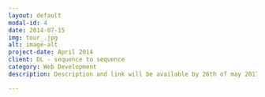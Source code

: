 ```yaml
---
layout: default
modal-id: 4
date: 2014-07-15
img: tour_.jpg
alt: image-alt
project-date: April 2014
client: DL - sequence to sequence
category: Web Development
description: Description and link will be available by 26th of may 2017

---
```


